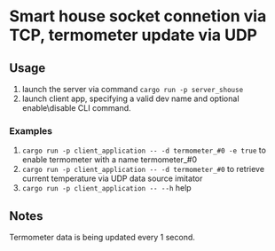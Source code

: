 # Smart house socket connetion via TCP, termometer update via UDP
## Usage
1. launch the server via command ``cargo run -p server_shouse``
2. launch client app, specifying a valid dev name and optional enable\disable CLI command.
### Examples
1. `` cargo run -p client_application -- -d termometer_#0 -e true `` to enable termometer with a name termometer_#0
2. `` cargo run -p client_application -- -d termometer_#0 `` to retrieve current temperature via UDP data source imitator
3. `` cargo run -p client_application -- --h `` help

## Notes
Termometer data is being updated every 1 second.
